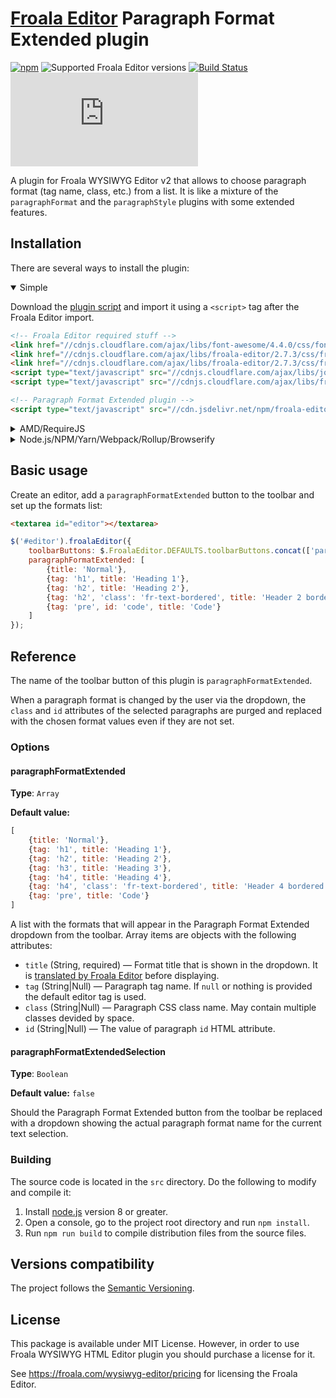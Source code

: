# [Froala Editor](http://github.com/froala/wysiwyg-editor/) Paragraph Format Extended plugin

[![npm](https://img.shields.io/npm/v/froala-editor-paragraph-format-extended-plugin.svg)](https://www.npmjs.com/package/froala-editor-paragraph-format-extended-plugin)
![Supported Froala Editor versions](https://img.shields.io/badge/Froala_Editor-v2-brightgreen.svg)
[![Build Status](https://travis-ci.org/Finesse/froala-editor-paragraph-format-extended-plugin.svg?branch=master)](https://travis-ci.org/Finesse/froala-editor-paragraph-format-extended-plugin)
[![Gzip size](http://img.badgesize.io/http://cdn.jsdelivr.net/npm/froala-editor-paragraph-format-extended-plugin/dist/paragraph_format_extended.min.js?compression=gzip)](http://cdn.jsdelivr.net/npm/froala-editor-paragraph-format-extended-plugin/dist/paragraph_format_extended.min.js)

A plugin for Froala WYSIWYG Editor v2 that allows to choose paragraph format (tag name, 
class, etc.) from a list. It is like a mixture of the `paragraphFormat` and the `paragraphStyle` plugins with some 
extended features.


## Installation

There are several ways to install the plugin:

<details open>
<summary>Simple</summary>

Download the [plugin script](dist/paragraph_format_extended.min.js) and import it using a `<script>` tag after the 
Froala Editor import.

```html
<!-- Froala Editor required stuff -->
<link href="//cdnjs.cloudflare.com/ajax/libs/font-awesome/4.4.0/css/font-awesome.min.css" rel="stylesheet" type="text/css" />
<link href="//cdnjs.cloudflare.com/ajax/libs/froala-editor/2.7.3/css/froala_editor.css" rel="stylesheet" type="text/css" />
<link href="//cdnjs.cloudflare.com/ajax/libs/froala-editor/2.7.3/css/froala_style.css" rel="stylesheet" type="text/css" />
<script type="text/javascript" src="//cdnjs.cloudflare.com/ajax/libs/jquery/1.12.4/jquery.min.js"></script>
<script type="text/javascript" src="//cdnjs.cloudflare.com/ajax/libs/froala-editor/2.7.3/js/froala_editor.min.js"></script>

<!-- Paragraph Format Extended plugin -->
<script type="text/javascript" src="//cdn.jsdelivr.net/npm/froala-editor-paragraph-format-extended-plugin@0.1.2/dist/paragraph_format_extended.min.js"></script>
```
</details>

<details>
<summary>AMD/RequireJS</summary>

The script requires the following AMD modules to be available:

* `jquery` — jQuery.
* `froala-editor` — the Froala Editor main script.

Installation:

```js
require.config({
    paths: {
        jquery: '//cdnjs.cloudflare.com/ajax/libs/jquery/1.12.4/jquery.min',
        'froala-editor': '//cdnjs.cloudflare.com/ajax/libs/froala-editor/2.7.3/js/froala_editor.min',
        'froala-editor-paragraph-format-extended-plugin': '//cdn.jsdelivr.net/npm/froala-editor-paragraph-format-extended-plugin@0.1.2/dist/paragraph_format_extended.min'
    }
});

define('myModule', ['jquery', 'froala-editor-paragraph-format-extended-plugin'], function ($) {
    // ...
});
```

You can find more information about installation of Froala Editor using AMD [there](https://github.com/froala/wysiwyg-editor/issues/690).
</details>

<details>
<summary>Node.js/NPM/Yarn/Webpack/Rollup/Browserify</summary>

Install the plugin:

```bash
npm install froala-editor-paragraph-format-extended-plugin --save
```

Require it:

```js
const $ = require('jquery');
require('froala-editor-paragraph-format-extended-plugin');
```
</details>

## Basic usage

Create an editor, add a `paragraphFormatExtended` button to the toolbar and set up the formats list:

```html
<textarea id="editor"></textarea>
```
```js
$('#editor').froalaEditor({
    toolbarButtons: $.FroalaEditor.DEFAULTS.toolbarButtons.concat(['paragraphFormatExtended']),
    paragraphFormatExtended: [
        {title: 'Normal'},
        {tag: 'h1', title: 'Heading 1'},
        {tag: 'h2', title: 'Heading 2'},
        {tag: 'h2', 'class': 'fr-text-bordered', title: 'Header 2 bordered'},
        {tag: 'pre', id: 'code', title: 'Code'}
    ]
});
```

## Reference

The name of the toolbar button of this plugin is `paragraphFormatExtended`.

When a paragraph format is changed by the user via the dropdown, the `class` and `id` attributes of the selected 
paragraphs are purged and replaced with the chosen format values even if they are not set.

### Options

#### paragraphFormatExtended

**Type**: `Array`

**Default value:**

```js
[
    {title: 'Normal'},
    {tag: 'h1', title: 'Heading 1'},
    {tag: 'h2', title: 'Heading 2'},
    {tag: 'h3', title: 'Heading 3'},
    {tag: 'h4', title: 'Heading 4'},
    {tag: 'h4', 'class': 'fr-text-bordered', title: 'Header 4 bordered'},
    {tag: 'pre', title: 'Code'}
]
```

A list with the formats that will appear in the Paragraph Format Extended dropdown from the toolbar. Array items are 
objects with the following attributes:

* `title` (String, required) — Format title that is shown in the dropdown. It is [translated by Froala Editor](https://www.froala.com/wysiwyg-editor/docs/methods#language.translate) before displaying.
* `tag` (String|Null) — Paragraph tag name. If `null` or nothing is provided the default editor tag is used.
* `class` (String|Null) — Paragraph CSS class name. May contain multiple classes devided by space.
* `id` (String|Null) — The value of paragraph `id` HTML attribute.

#### paragraphFormatExtendedSelection

**Type**: `Boolean`

**Default value:** `false`

Should the Paragraph Format Extended button from the toolbar be replaced with a dropdown showing the actual paragraph format name for the current text selection.

### Building

The source code is located in the `src` directory. Do the following to modify and compile it:

1. Install [node.js](https://nodejs.org/) version 8 or greater.
2. Open a console, go to the project root directory and run `npm install`.
3. Run `npm run build` to compile distribution files from the source files.


## Versions compatibility

The project follows the [Semantic Versioning](http://semver.org).


## License

This package is available under MIT License. However, in order to use Froala WYSIWYG HTML Editor plugin you should purchase a license for it.

See https://froala.com/wysiwyg-editor/pricing for licensing the Froala Editor.
